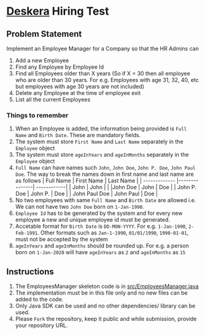 # [Deskera](https://www.deskera.com) Hiring Test

## Problem Statement
Implement an Employee Manager for a Company so that the HR Admins can
1. Add a new Employee
2. Find any Employee by Employee Id
3. Find all Employees older than X years (So if X = 30 then all employee who are older than 30 years. For e.g. Employees with age 31, 32, 40, etc but employees with age 30 years are not included)
3. Delete any Employee at the time of employee exit
4. List all the current Employees

### Things to remember
1. When an Employee is added, the information being provided is `Full Name` and `Birth Date`. These are mandatory fields.
2. The system must store `First Name` and `Last Name` separately in the `Employee` object
3. The system must store `ageInYears` and `ageInMonths` separately in the `Employee` object
3. `Full Name` can have names such `John`, `John Doe`, `John P. Doe`, `John Paul Doe`. The way to break the names down in first name and last name are as follows
   | Full Name     | First Name    | Last Name  |
   | ------------- |---------------| ------------|
   | John     | John |  |
   |John Doe      | John      |   Doe |
   | John P. Doe | John P.     |    Doe |
   | John Paul Doe | John Paul     |    Doe |
4. No two employees with same `Full Name` and `Birth Date` are allowed i.e. We can not have two `John Doe` born on `1-Jan-1990`.
5. `Employee Id` has to be generated by the system and for every new employee a new and unique employee id must be generated.
6. Accetable format for `Birth Date` is `DD-MON-YYYY`. For e.g. `1-Jan-1990`, `2-Feb-1991`. Other formats such as `Jan-1-1990`, `01/01/1990`, `1990-01-01`, must not be accepted by the system
7. `ageInYears` and `ageInMonths` should be rounded up. For e.g. a person born on `1-Jan-2020` will have `ageInYears` as `2` and `ageInMonths` as `15`

## Instructions
1. The EmployeesManager skeleton code is in [src/EmployeesManager.java](./src/EmployeesManager.java)
2. The implementation must be in this file only and no new files can be added to the code.
3. Only Java SDK can be used and no other dependencies/ library can be used.
4. Please `Fork` the repository, keep it public and while submission, provide your repository URL.
